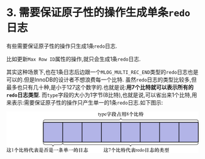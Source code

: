 # 3. 需要保证原子性的操作生成单条`redo`日志

有些需要保证原子性的操作只生成1条`redo`日志.

比如更新`Max Row ID`属性的操作,就只会生成1条`redo`日志.

其实这种场景下,也在1条日志后边跟一个`MLOG_MULTI_REC_END`类型的`redo`日志也是可以的.但是InnoDB的设计者不想浪费每一个比特.
虽然`redo`日志的类型比较多,但最多也只有几十种,是小于127这个数字的.也就是说:**用7个比特就可以表示所有的`redo`日志类型**.
而`type`字段的大小为1字节(8比特),也就是说,可以省出来1个比特,用来表示:需要保证原子性的操作只产生单一的1条`redo`日志.如下图示:

![type字段的作用划分](./img/type字段的作用划分.jpg)
